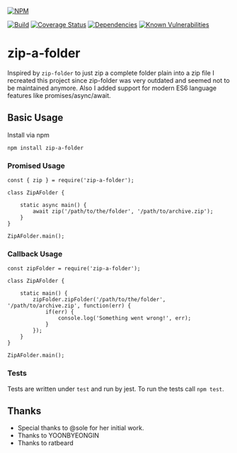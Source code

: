 [![NPM](https://nodei.co/npm/zip-a-folder.png)](https://nodei.co/npm/zip-a-folder/)

[![Build](https://travis-ci.org/maugenst/zip-a-folder.svg?branch=master)](https://travis-ci.org/maugenst/zip-a-folder.svg?branch=master)
[![Coverage Status](https://coveralls.io/repos/github/maugenst/zip-a-folder/badge.svg?branch=master)](https://coveralls.io/github/maugenst/zip-a-folder?branch=master)
[![Dependencies](https://david-dm.org/maugenst/zip-a-folder.svg)](https://david-dm.org/maugenst/zip-a-folder)
[![Known Vulnerabilities](https://snyk.io/test/github/maugenst/zip-a-folder/badge.svg?targetFile=package.json)](https://snyk.io/test/github/maugenst/zip-a-folder?targetFile=package.json)


# zip-a-folder
Inspired by ``zip-folder`` to just zip a complete folder plain into a zip file I
recreated this project since zip-folder was very outdated and seemed not 
to be maintained anymore. Also I added support for modern ES6 language 
features like promises/async/await.

## Basic Usage

Install via npm

```
npm install zip-a-folder
```

### Promised Usage

```
const { zip } = require('zip-a-folder');

class ZipAFolder {

    static async main() {
        await zip('/path/to/the/folder', '/path/to/archive.zip');
    }
}

ZipAFolder.main();

```

### Callback Usage

```
const zipFolder = require('zip-a-folder');

class ZipAFolder {

    static main() {
        zipFolder.zipFolder('/path/to/the/folder', '/path/to/archive.zip', function(err) {
            if(err) {
                console.log('Something went wrong!', err);
            }
        });
    }
}

ZipAFolder.main();

```

### Tests

Tests are written under ``test`` and run by jest. To run the tests call ``npm test``.

## Thanks

* Special thanks to @sole for her initial work.
* Thanks to YOONBYEONGIN
* Thanks to ratbeard
